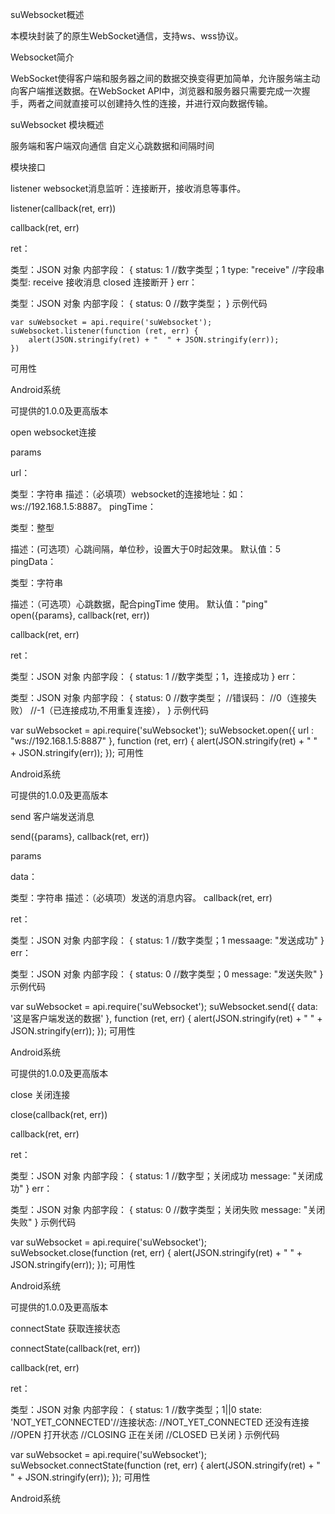 suWebsocket概述

本模块封装了的原生WebSocket通信，支持ws、wss协议。

Websocket简介

WebSocket使得客户端和服务器之间的数据交换变得更加简单，允许服务端主动向客户端推送数据。在WebSocket API中，浏览器和服务器只需要完成一次握手，两者之间就直接可以创建持久性的连接，并进行双向数据传输。

suWebsocket 模块概述

服务端和客户端双向通信 自定义心跳数据和间隔时间

模块接口

listener
websocket消息监听：连接断开，接收消息等事件。

listener(callback(ret, err))

callback(ret, err)

ret：

类型：JSON 对象
内部字段：
{
    status: 1   //数字类型；1
    type: "receive"    //字段串类型:
                    receive 接收消息
                    closed 连接断开
}
err：

类型：JSON 对象
内部字段：
{
    status: 0     //数字类型；
}
示例代码
```
var suWebsocket = api.require('suWebsocket');
suWebsocket.listener(function (ret, err) {
    alert(JSON.stringify(ret) + "  " + JSON.stringify(err));
})
```

可用性

Android系统

可提供的1.0.0及更高版本

open
websocket连接

params

url：

类型：字符串
描述：（必填项）websocket的连接地址：如：ws://192.168.1.5:8887。
pingTime：

类型：整型

描述：(可选项）心跳间隔，单位秒，设置大于0时起效果。
默认值：5
pingData：

类型：字符串

描述：（可选项）心跳数据，配合pingTime 使用。
默认值："ping"
open({params}, callback(ret, err))

callback(ret, err)

ret：

类型：JSON 对象
内部字段：
{
    status: 1      //数字类型；1，连接成功
}
err：

类型：JSON 对象
内部字段：
{
    status: 0     //数字类型；
                    //错误码：
                    //0（连接失败）
                    //-1（已连接成功,不用重复连接），
}
示例代码

var suWebsocket = api.require('suWebsocket');
suWebsocket.open({
    url : "ws://192.168.1.5:8887"
}, function (ret, err) {
    alert(JSON.stringify(ret) + "  " + JSON.stringify(err));
});
可用性

Android系统

可提供的1.0.0及更高版本

send
客户端发送消息

send({params}, callback(ret, err))

params

data：

类型：字符串
描述：（必填项）发送的消息内容。
callback(ret, err)

ret：

类型：JSON 对象
内部字段：
{
    status: 1   //数字类型；1
    messaage: "发送成功"
}
err：

类型：JSON 对象
内部字段：
{
    status: 0     //数字类型；0
    message: "发送失败"
}
示例代码

var suWebsocket = api.require('suWebsocket');
suWebsocket.send({
    data: '这是客户端发送的数据'
}, function (ret, err) {
    alert(JSON.stringify(ret) + "  " + JSON.stringify(err));
});
可用性

Android系统

可提供的1.0.0及更高版本

close
关闭连接

close(callback(ret, err))

callback(ret, err)

ret：

类型：JSON 对象
内部字段：
{
    status: 1   //数字型；关闭成功
    message: "关闭成功"
}
err：

类型：JSON 对象
内部字段：
{
    status: 0     //数字类型；关闭失败
    message: "关闭失败"
}
示例代码

var suWebsocket = api.require('suWebsocket');
suWebsocket.close(function (ret, err) {
    alert(JSON.stringify(ret) + "  " + JSON.stringify(err));
});
可用性

Android系统

可提供的1.0.0及更高版本

connectState
获取连接状态

connectState(callback(ret, err))

callback(ret, err)

ret：

类型：JSON 对象
内部字段：
{
    status: 1   //数字类型；1||0
    state: 'NOT_YET_CONNECTED'//连接状态:
               //NOT_YET_CONNECTED 还没有连接
               //OPEN 打开状态
               //CLOSING 正在关闭
               //CLOSED 已关闭
}
示例代码

var suWebsocket = api.require('suWebsocket');
suWebsocket.connectState(function (ret, err) {
    alert(JSON.stringify(ret) + "  " + JSON.stringify(err));
});
可用性

Android系统
